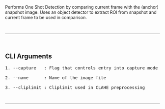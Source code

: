 Performs One Shot Detection by comparing current frame with the (anchor) snapshot image. Uses an object detector to extract ROI from snapshot and current frame to be used in comparison.

&nbsp;

---

&nbsp;


## **CLI Arguments**

<pre>
1. --capture   : Flag that controls entry into capture mode

2. --name      : Name of the image file

3. --cliplimit : Cliplimit used in CLAHE preprocessing 
</pre>

&nbsp;

---